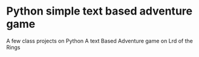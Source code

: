# Python simple text based adventure game
A few class projects on Python
A text Based Adventure game on Lrd of the Rings

